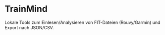 # TrainMind
Lokale Tools zum Einlesen/Analysieren von FIT-Dateien (Rouvy/Garmin) und Export nach JSON/CSV.
